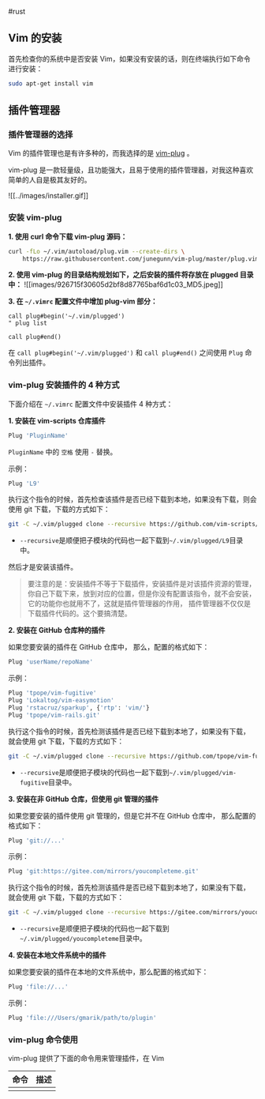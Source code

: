#rust
## Vim 的安装

首先检查你的系统中是否安装 Vim，如果没有安装的话，则在终端执行如下命令进行安装：

```bash
sudo apt-get install vim
```

## 插件管理器
### 插件管理器的选择

Vim 的插件管理也是有许多种的，而我选择的是 [vim-plug](https://github.com/junegunn/vim-plug) 。

vim-plug 是一款轻量级，且功能强大，且易于使用的插件管理器，对我这种喜欢简单的人自是极其友好的。

![[../images/installer.gif]]

### 安装 vim-plug

**1. 使用 curl 命令下载 vim-plug 源码：**

```bash
curl -fLo ~/.vim/autoload/plug.vim --create-dirs \
    https://raw.githubusercontent.com/junegunn/vim-plug/master/plug.vim
```

**2. 使用 vim-plug 的目录结构规划如下，之后安装的插件将存放在 plugged 目录中：**
![[images/926715f30605d2bf8d87765baf6d1c03_MD5.jpeg]]

**3. 在 `~/.vimrc` 配置文件中增加 plug-vim 部分：**

```.vimrc
call plug#begin('~/.vim/plugged')
" plug list

call plug#end()
```

在 `call plug#begin('~/.vim/plugged')` 和 `call plug#end()` 之间使用 `Plug` 命令列出插件。

### vim-plug 安装插件的 4 种方式

下面介绍在 `~/.vimrc` 配置文件中安装插件 4 种方式：

**1. 安装在 vim-scripts 仓库插件**

```bash
Plug 'PluginName'
```

`PluginName` 中的 `空格` 使用 `-` 替换。

示例：

```bash
Plug 'L9'
```

执行这个指令的时候，首先检查该插件是否已经下载到本地，如果没有下载，则会使用 git 下载，下载的方式如下：

```bash
git -C ~/.vim/plugged clone --recursive https://github.com/vim-scripts/L9.git
```

- `--recursive`是顺便把子模块的代码也一起下载到`~/.vim/plugged/L9`目录中。

然后才是安装该插件。

> 要注意的是：安装插件不等于下载插件，安装插件是对该插件资源的管理， 你自己下载下来，放到对应的位置，但是你没有配置该指令，就不会安装，它的功能你也就用不了，这就是插件管理器的作用， 插件管理器不仅仅是下载插件代码的。这个要搞清楚。

**2. 安装在 GitHub 仓库种的插件**

如果您要安装的插件在 GitHub 仓库中， 那么，配置的格式如下：

```bash
Plug 'userName/repoName'
```

示例：

```bash
Plug 'tpope/vim-fugitive'
Plug 'Lokaltog/vim-easymotion'
Plug 'rstacruz/sparkup', {'rtp': 'vim/'}
Plug 'tpope/vim-rails.git'
```

执行这个指令的时候，首先检测该插件是否已经下载到本地了，如果没有下载， 就会使用 git 下载，下载的方式如下：

```bash
git -C ~/.vim/plugged clone --recursive https://github.com/tpope/vim-fugitive.git
```

- `--recursive`是顺便把子模块的代码也一起下载到`~/.vim/plugged/vim-fugitive`目录中。

**3. 安装在非 GitHub 仓库，但使用 git 管理的插件**

如果您要安装的插件使用 git 管理的，但是它并不在 GitHub 仓库中， 那么配置的格式如下：

```bash
Plug 'git://...'
```

示例：

```bash
Plug 'git:https://gitee.com/mirrors/youcompleteme.git'
```

执行这个指令的时候，首先检测该插件是否已经下载到本地了，如果没有下载， 就会使用 git 下载，下载的方式如下：

```bash
git -C ~/.vim/plugged clone --recursive https://gitee.com/mirrors/youcompleteme.git
```

- `--recursive`是顺便把子模块的代码也一起下载到`~/.vim/plugged/youcompleteme`目录中。

**4. 安装在本地文件系统中的插件**

如果您要安装的插件在本地的文件系统中，那么配置的格式如下：

```bash
Plug 'file://...'
```

示例：

```bash
Plug 'file:///Users/gmarik/path/to/plugin'
```

### vim-plug 命令使用

vim-plug 提供了下面的命令用来管理插件，在 Vim 

| 命令 | 描述 |
| ---- | ---- |
|      |      |
